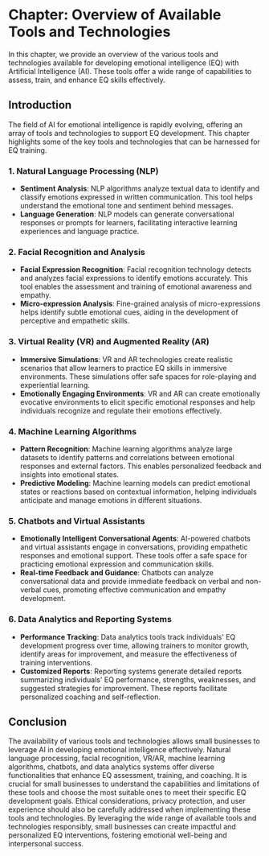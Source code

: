 Chapter: Overview of Available Tools and Technologies
=====================================================

In this chapter, we provide an overview of the various tools and technologies available for developing emotional intelligence (EQ) with Artificial Intelligence (AI). These tools offer a wide range of capabilities to assess, train, and enhance EQ skills effectively.

Introduction
------------

The field of AI for emotional intelligence is rapidly evolving, offering an array of tools and technologies to support EQ development. This chapter highlights some of the key tools and technologies that can be harnessed for EQ training.

### 1. Natural Language Processing (NLP)

* **Sentiment Analysis**: NLP algorithms analyze textual data to identify and classify emotions expressed in written communication. This tool helps understand the emotional tone and sentiment behind messages.
* **Language Generation**: NLP models can generate conversational responses or prompts for learners, facilitating interactive learning experiences and language practice.

### 2. Facial Recognition and Analysis

* **Facial Expression Recognition**: Facial recognition technology detects and analyzes facial expressions to identify emotions accurately. This tool enables the assessment and training of emotional awareness and empathy.
* **Micro-expression Analysis**: Fine-grained analysis of micro-expressions helps identify subtle emotional cues, aiding in the development of perceptive and empathetic skills.

### 3. Virtual Reality (VR) and Augmented Reality (AR)

* **Immersive Simulations**: VR and AR technologies create realistic scenarios that allow learners to practice EQ skills in immersive environments. These simulations offer safe spaces for role-playing and experiential learning.
* **Emotionally Engaging Environments**: VR and AR can create emotionally evocative environments to elicit specific emotional responses and help individuals recognize and regulate their emotions effectively.

### 4. Machine Learning Algorithms

* **Pattern Recognition**: Machine learning algorithms analyze large datasets to identify patterns and correlations between emotional responses and external factors. This enables personalized feedback and insights into emotional states.
* **Predictive Modeling**: Machine learning models can predict emotional states or reactions based on contextual information, helping individuals anticipate and manage emotions in different situations.

### 5. Chatbots and Virtual Assistants

* **Emotionally Intelligent Conversational Agents**: AI-powered chatbots and virtual assistants engage in conversations, providing empathetic responses and emotional support. These tools offer a safe space for practicing emotional expression and communication skills.
* **Real-time Feedback and Guidance**: Chatbots can analyze conversational data and provide immediate feedback on verbal and non-verbal cues, promoting effective communication and empathy development.

### 6. Data Analytics and Reporting Systems

* **Performance Tracking**: Data analytics tools track individuals' EQ development progress over time, allowing trainers to monitor growth, identify areas for improvement, and measure the effectiveness of training interventions.
* **Customized Reports**: Reporting systems generate detailed reports summarizing individuals' EQ performance, strengths, weaknesses, and suggested strategies for improvement. These reports facilitate personalized coaching and self-reflection.

Conclusion
----------

The availability of various tools and technologies allows small businesses to leverage AI in developing emotional intelligence effectively. Natural language processing, facial recognition, VR/AR, machine learning algorithms, chatbots, and data analytics systems offer diverse functionalities that enhance EQ assessment, training, and coaching. It is crucial for small businesses to understand the capabilities and limitations of these tools and choose the most suitable ones to meet their specific EQ development goals. Ethical considerations, privacy protection, and user experience should also be carefully addressed when implementing these tools and technologies. By leveraging the wide range of available tools and technologies responsibly, small businesses can create impactful and personalized EQ interventions, fostering emotional well-being and interpersonal success.

